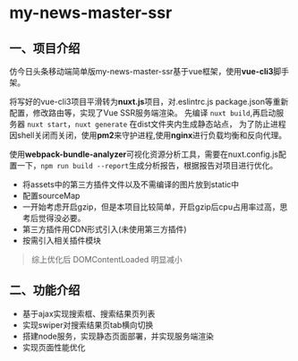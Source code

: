 # my-news-master-ssr
## 一、项目介绍
仿今日头条移动端简单版my-news-master-ssr基于vue框架，使用**vue-cli3**脚手架。

将写好的vue-cli3项目平滑转为**nuxt.js**项目，对.eslintrc.js package.json等重新配置，修改路由等，实现了Vue SSR服务端渲染。
先编译 `nuxt build`,再启动服务器 `nuxt start`，`nuxt generate` 在dist文件夹内生成静态站点，
为了防止进程因shell关闭而关闭，使用**pm2**来守护进程,使用**nginx**进行负载均衡和反向代理。

使用**webpack-bundle-analyzer**可视化资源分析工具，需要在nuxt.config.js配置一下，`npm run build --report`生成分析报告，根据报告对项目进行优化。
* 将assets中的第三方插件文件以及不需编译的图片放到static中
* 配置sourceMap
* 一开始考虑开启gzip，但是本项目比较简单，开启gzip后cpu占用率过高，思考后觉得没必要。
* 第三方插件用CDN形式引入(未使用第三方插件)
* 按需引入相关插件模块
> 综上优化后 DOMContentLoaded 明显减小

## 二、功能介绍
* 基于ajax实现搜索框、搜索结果页列表
* 实现swiper对搜索结果页tab横向切换
* 搭建node服务，实现静态页面部署，并实现服务端渲染
* 实现页面性能优化



